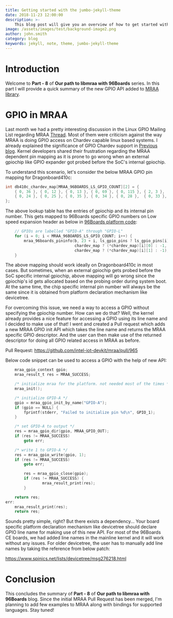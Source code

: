 ```yaml
---
title: Getting started with the jumbo-jekyll-theme
date: 2018-11-23 12:00:00
description: >-
    This blog post will give you an overview of how to get started with the jumbo-jekyll-theme
image: /assets/images/test/background-image2.png
author: john.smith
category: blog
keywords: jekyll, note, theme, jumbo-jekyll-theme
---
```

# Introduction

Welcome to **Part - 8** of **Our path to libmraa with 96Boards** series. In
this part I will provide a quick summary of the new GPIO API added to [MRAA library](https://github.com/intel-iot-devkit/mraa).

# GPIO in MRAA

Last month we had a pretty interesting discussion in the Linux GPIO Mailing List
regarding MRAA [Thread](https://lkml.org/lkml/2019/4/18/218). Most of them were
criticism against the way MRAA is doing GPIO access on Chardev capable linux
based systems. I already explained the significance of GPIO Chardev support in
[Previous blog](https://www.96boards.org/blog/path-libmraa-96boards-part-7/).
Kernel developers shared their frustration regarding the MRAA dependent pin
mapping as it is prone to go wrong when an external gpiochip like GPIO expander
got probed before the SoC's internal gpiochip.

To understand this scenario, let's consider the below MRAA GPIO pin mapping for
Dragonboard410c:

```c
int db410c_chardev_map[MRAA_96BOARDS_LS_GPIO_COUNT][2] = {
    { 0, 36 }, { 0, 12 }, { 0, 13 }, { 0, 69 }, { 0, 115 }, { 2, 3 },
    { 0, 24 }, { 0, 25 }, { 0, 35 }, { 0, 34 }, { 0, 28 },  { 0, 33 },
};
```

The above lookup table has the entries of gpiochip and its internal pin
number. This gets mapped to 96Boards specific GPIO numbers on Low speed
expansion header as below in [96Boards platform code](https://github.com/intel-iot-devkit/mraa/blob/master/src/arm/96boards.c):

```c
    // GPIOs are labelled "GPIO-A" through "GPIO-L"
    for (i = 0; i < MRAA_96BOARDS_LS_GPIO_COUNT; i++) {
        mraa_96boards_pininfo(b, 23 + i, ls_gpio_pins ? ls_gpio_pins[i] : -1, 1, "GPIO-%c", 'A' + i,
                              chardev_map ? (*chardev_map)[i][0] : -1,
                              chardev_map ? (*chardev_map)[i][1] : -1);
    }
```

The above mapping should work ideally on Dragonboard410c in most cases. But
sometimes, when an external gpiochip gets probed before the SoC specific
internal gpiochip, above mapping will go wrong since the gpiochip's id gets
allocated based on the probing order during system boot. At the same time,
the chip specific internal pin number will always be the same since it is obtained
from platform declaration mechanism like devicetree.

For overcoming this issue, we need a way to access a GPIO without specifying the
gpiochip number. How can we do that? Well, the kernel already provides a nice
feature for accessing a GPIO using its line name and I decided to make use of
that! I went and created a Pull request which adds a new MRAA GPIO init API
which takes the line name and returns the MRAA specific GPIO descriptor. And
the user can then make use of the returned descriptor for doing all GPIO related
access in MRAA as before.

Pull Request: https://github.com/intel-iot-devkit/mraa/pull/965

Below code snippet can be used to access a GPIO with the help of new API:

```c
    mraa_gpio_context gpio;
    mraa_result_t res = MRAA_SUCCESS;

    /* initialize mraa for the platform. not needed most of the times */
    mraa_init();

    /* initialize GPIO-A */
    gpio = mraa_gpio_init_by_name("GPIO-A");
    if (gpio == NULL) {
        fprintf(stderr, "Failed to initialize pin %d\n", GPIO_1);
    }

    /* set GPIO-A to output */
    res = mraa_gpio_dir(gpio, MRAA_GPIO_OUT);
    if (res != MRAA_SUCCESS)
        goto err;

    /* write 1 to GPIO-A */
    res = mraa_gpio_write(gpio, 1);
    if (res != MRAA_SUCCESS)
        goto err;

        res = mraa_gpio_close(gpio);
        if (res != MRAA_SUCCESS) {
                mraa_result_print(res);
        }

    return res;
err:
    mraa_result_print(res);
    return res;
```

Sounds pretty simple, right? But there exists a dependency... Your board specific
platform declaration mechanism like devicetree should declare GPIO line name for
making use of this new API. For most of the 96Boards CE boards, we had added
line names in the mainline kernel and it will work without any issues. For older
devicetree, the user has to manually add line names by taking the reference
from below patch:

https://www.spinics.net/lists/devicetree/msg276218.html

# Conclusion

This concludes the summary of **Part - 8** of **Our path to libmraa with 96Boards**
blog. Since the initial MRAA Pull Request has been merged, I'm planning to add
few examples to MRAA along with bindings for supported languages. Stay tuned!
